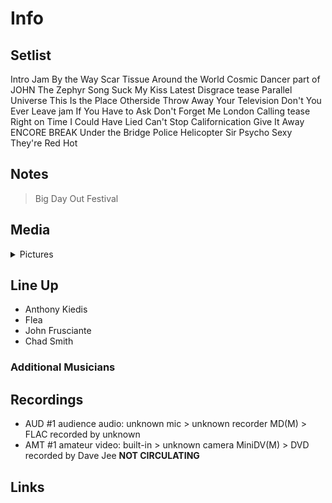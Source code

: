 # Info

## Setlist

Intro Jam
By the Way
Scar Tissue
Around the World
Cosmic Dancer part of JOHN
The Zephyr Song
Suck My Kiss
Latest Disgrace tease
Parallel Universe
This Is the Place
Otherside
Throw Away Your Television
Don't You Ever Leave jam
If You Have to Ask
Don't Forget Me
London Calling tease
Right on Time
I Could Have Lied
Can't Stop
Californication
Give It Away
ENCORE BREAK
Under the Bridge
Police Helicopter
Sir Psycho Sexy
They're Red Hot

## Notes

> Big Day Out Festival

## Media 

<details>
  <summary>Pictures</summary>
  <!--<img alt="Setlist" title="Setlist" src="_.jpg" height="200" />-->
</details>

## Line Up

* Anthony Kiedis
* Flea
* John Frusciante
* Chad Smith

### Additional Musicians

## Recordings

* AUD #1 audience audio: unknown mic > unknown recorder MD(M) > FLAC recorded by unknown
* AMT #1 amateur video: built-in > unknown camera MiniDV(M) > DVD recorded by Dave Jee **NOT CIRCULATING**

## Links

